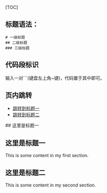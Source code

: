 [TOC]

## 标题语法：
```
# 一级标题
## 二级标题
### 三级标题
```
## 代码段标识
输入一对```(键盘左上角~键)，代码置于其中即可。

## 页内跳转
- [跳转到标题一](#标题一)
- [跳转到标题二](#标题二)

<a name="标题一">## 这里是标题一</a>
## 这里是标题一
This is some content in my first section.

<a name="标题二"></a>
## 这里是标题二
This is some content in my second section.
